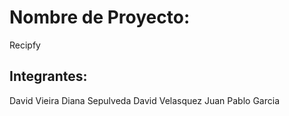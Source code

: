 # Nombre de Proyecto:
Recipfy
## Integrantes:
David Vieira
Diana Sepulveda
David Velasquez
Juan Pablo Garcia 